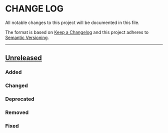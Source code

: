# CHANGE LOG
All notable changes to this project will be documented in this file.

The format is based on [Keep a Changelog](http://keepachangelog.com/)
and this project adheres to [Semantic Versioning](http://semver.org/).

----
## [Unreleased]

### Added

### Changed

### Deprecated

### Removed

### Fixed

<!-- Releases -->
[Unreleased]: https://github.com/cucumber/common/compare/lsp/v0.0.2...main
[0.0.1]:      https://github.com/cucumber/common/tree/lsp/v0.0.1

<!-- Contributors in alphabetical order -->
[aslakhellesoy]:    https://github.com/aslakhellesoy
